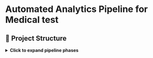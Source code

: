 # **Automated Analytics Pipeline for Medical test**

## 📁 Project Structure

<details>
<summary><strong>Click to expand pipeline phases</strong></summary>

### 🛠️ Creation of Public version is in progress
### 🚀 Original version (1st step) was launched on March 2025, tested and works properly

---

### **Process-pipeline**

 `1_create-daily-report-base` via Power Shell
 `2_run-it-by-6-schedules` via Task Scheduler
 `3_email-drafts-by-6-schedules` via App Script

### 📁 Repository Structure

- `visuals/` – infographics
- `docs/` -  project documentation

---

###  [`1_create-daily-report-base`](link)
- Automates daily generation of a report folder with corresponding name and date, using 6 different schedules a month.  
- Automates daily generation of Word report templates for 5 different locations (address, physician name, date, extra detailes for some offices)
- Automates daily generation of e-mail drafts (regarding 6 schedules and 5 locations) for proceeding reports to the next step process.

---

🔐 Disclaimer All names, schedules, and content are synthetic. This branch is designed strictly for portfolio demonstration and technical evaluation purposes.

</details>




